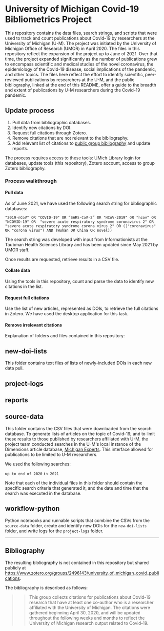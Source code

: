 # University of Michigan Covid-19 Bibliometrics Project

This repository contains the data files, search strings, and scripts
that were used to track and count publications about Covid-19 by 
researchers at the University of Michigan (U-M). The project was initiated by 
the University of Michigan Office of Research (UMOR) in April 2020. 
The files in this repository reflect the expansion of the project up to June of 2021. 
Over that time, the project expanded significantly as the number of publications grew
to encompass scientific and medical studies of the novel coronavirus, the 
epidemiology of the Covid-19 disease, social implications of the pandemic, and 
other topics. The files here reflect the effort to identify scientific, peer-reviewed
publications by researchers at the U-M, and the public bibliography, 
linked at the end of this README, offer a guide to the breadth and extent
of publications by U-M researchers during the Covid-19 pandemic.

## Update process

1. Pull data from bibliographic databases.
1. Identify new citations by DOI.
1. Request full citations through Zotero. 
1. Remove citations that are not relevant to the bibliography.
1. Add relevant list of citations to [public group bibliography](https://www.zotero.org/groups/2496143/university_of_michigan_covid_publications) and update reports.

The process requires access to these tools: UMich Library login for databases, update tools (this repository), Zotero account, access to group Zotero bibliography.

### Process walkthrough

#### Pull data

As of June 2021, we have used the following search string for bibliographic databases:

```
"2019-nCoV" OR "COVID-19" OR “SARS-CoV-2” OR "HCoV-2019" OR "hcov" OR "NCOVID-19" OR  "severe acute respiratory syndrome coronavirus 2" OR "severe acute respiratory syndrome corona virus 2" OR (("coronavirus"  OR "corona virus") AND (Wuhan OR China OR novel))
```

The search string was developed with input from Informationists at the Taubman Health Sciences Library
and has been updated since May 2021 by UMOR staff. 

Once results are requested, retrieve results in a CSV file. 

#### Collate data

Using the tools in this repository, count and parse the data to identify new citations in the list. 

#### Request full citations

Use the list of new articles, represented as DOIs, to retrieve the full citations in Zotero. 
We have used the desktop application for this task. 

#### Remove irrelevant citations



Explanation of folders and files contained in this repository:

## new-doi-lists

This folder contains text files of lists of newly-included DOIs in each new
data pull. 

## project-logs

## reports

## source-data

This folder contains the CSV files that were downloaded from the search database. 
To generate lists of articles on the topic of Covid-19, and to limit these 
results to those published by researchers affiliated with U-M, the project team
conducted searches in the U-M's local instance of the Dimensions article database, 
[Michigan Experts](https://experts.umich.edu/discover/experts_publication). 
This interface allowed for publications to be limited to U-M researchers.

We used the following searches:

`up to end of 2020`
`in 2021`

Note that each of the individual files in this folder should contain the 
specific search criteria that generated it, and the date and time that 
the search was executed in the database. 

## workflow-python

Python notebooks and runnable scripts that combine the CSVs from the 
`source-data` folder, create and identify new DOIs for the `new-doi-lists` 
folder, and write logs for the `project-logs` folder.

------

## Bibliography

The resulting bibliography is not contained in this repository but 
shared publicly at https://www.zotero.org/groups/2496143/university_of_michigan_covid_publications.

The bibliography is described as follows:

>> This group collects citations for publications about Covid-19 research that have at least one co-author who is a researcher affiliated with the University of Michigan. The citations were gathered beginning April 30, 2020, and will be updated throughout the following weeks and months to reflect the University of Michigan research output related to Covid-19.
